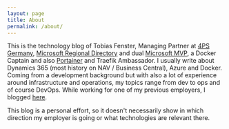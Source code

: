 ```yaml
---
layout: page
title: About
permalink: /about/
---
```


This is the technology blog of Tobias Fenster, Managing Partner at <a href="https://www.4psgroup.com/de" target="_blank">4PS Germany</a>, <a href="https://rd.microsoft.com/en-us/tobias-fenster">Microsoft Regional Directory</a> and dual <a href="https://mvp.microsoft.com/en-us/PublicProfile/5002758?fullName=Tobias%20Fenster" target="_blank">Microsoft MVP</a>, a Docker Captain and also <a href="https://www.portainer.io/ambassador-programme">Portainer</a> and Traefik Ambassador. I usually write about Dynamics 365 (most history on NAV / Business Central), Azure and Docker. Coming from a development background but with also a lot of experience around infrastructure and operations, my topics range from dev to ops and of course DevOps. While working for one of my previous employers, I blogged <a href="https://www.axians-infoma.com/techblog/">here</a>.

This blog is a personal effort, so it doesn't necessarily show in which direction my employer is going or what technologies are relevant there.
